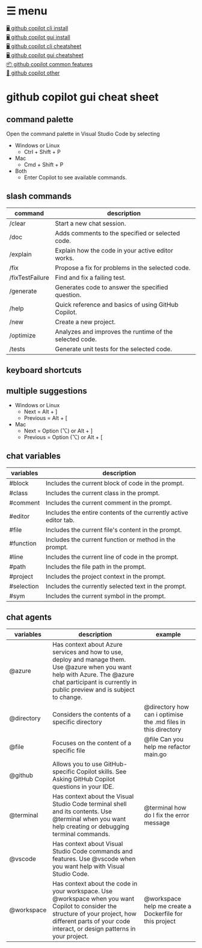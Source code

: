 # ☰ menu

[🖥️ github copilot cli install](0-1-github-copilot-cli-install.md)  
[🖥 github copilot gui install](0-2-github-copilot-gui-install.md)  
[🖥️ github copilot cli cheatsheet](1-1-github-copilot-cli-cheatsheet.md)  
[🖥 github copilot gui cheatsheet](1-2-github-copilot-gui-cheatsheet.md)  
[📦 github copilot common features](1-3-github-copilot-common.md)  
[🎯 github copilot other](2-1-github-copilot-other.md)

# github copilot gui cheat sheet

## command palette

Open the command palette in Visual Studio Code by selecting

- Windows or Linux
  - Ctrl + Shift + P 
- Mac
  - Cmd + Shift + P
- Both
  - Enter Copilot to see available commands.

## slash commands

| command | description |
| -------- | ------- |
| /clear | Start a new chat session. |
| /doc | Adds comments to the specified or selected code. |
| /explain | Explain how the code in your active editor works. |
| /fix | Propose a fix for problems in the selected code. |
| /fixTestFailure | Find and fix a failing test. |
| /generate | Generates code to answer the specified question. |
| /help | Quick reference and basics of using GitHub Copilot. |
| /new | Create a new project. |
| /optimize | Analyzes and improves the runtime of the selected code. |
| /tests | Generate unit tests for the selected code. |

## keyboard shortcuts

## multiple suggestions

  - Windows or Linux
    - Next = Alt + ]
    - Previous = Alt + [
  - Mac
    - Next = Option (⌥) or Alt + ]
    - Previous = Option (⌥) or Alt + [

## chat variables

| variables | description |
| -------- | ------- |
| #block | Includes the current block of code in the prompt. |
| #class | Includes the current class in the prompt. |
| #comment | Includes the current comment in the prompt. |
| #editor | Includes the entire contents of the currently active editor tab. |
| #file | Includes the current file's content in the prompt. |
| #function | Includes the current function or method in the prompt. |
| #line | Includes the current line of code in the prompt. |
| #path | Includes the file path in the prompt. |
| #project | Includes the project context in the prompt. |
| #selection | Includes the currently selected text in the prompt. |
| #sym | Includes the current symbol in the prompt. |

## chat agents

| variables | description | example |
| -------- | ------- | ------- |
| @azure | Has context about Azure services and how to use, deploy and manage them. Use @azure when you want help with Azure. The @azure chat participant is currently in public preview and is subject to change. | |
| @directory | Considers the contents of a specific directory | @directory how can i optimise the .md files in this directory |
| @file | Focuses on the content of a specific file | @file Can you help me refactor main.go |
| @github | Allows you to use GitHub-specific Copilot skills. See Asking GitHub Copilot questions in your IDE. | |
| @terminal | Has context about the Visual Studio Code terminal shell and its contents. Use @terminal when you want help creating or debugging terminal commands. | @terminal how do I fix the error message |
| @vscode | Has context about Visual Studio Code commands and features. Use @vscode when you want help with Visual Studio Code. | |
| @workspace | Has context about the code in your workspace. Use @workspace when you want Copilot to consider the structure of your project, how different parts of your code interact, or design patterns in your project. | @workspace help me create a Dockerfile for this project |
